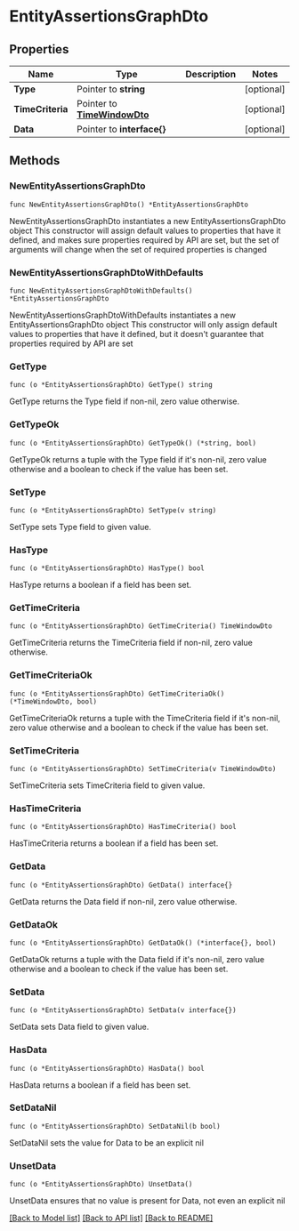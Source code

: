 # EntityAssertionsGraphDto

## Properties

Name | Type | Description | Notes
------------ | ------------- | ------------- | -------------
**Type** | Pointer to **string** |  | [optional] 
**TimeCriteria** | Pointer to [**TimeWindowDto**](TimeWindowDto.md) |  | [optional] 
**Data** | Pointer to **interface{}** |  | [optional] 

## Methods

### NewEntityAssertionsGraphDto

`func NewEntityAssertionsGraphDto() *EntityAssertionsGraphDto`

NewEntityAssertionsGraphDto instantiates a new EntityAssertionsGraphDto object
This constructor will assign default values to properties that have it defined,
and makes sure properties required by API are set, but the set of arguments
will change when the set of required properties is changed

### NewEntityAssertionsGraphDtoWithDefaults

`func NewEntityAssertionsGraphDtoWithDefaults() *EntityAssertionsGraphDto`

NewEntityAssertionsGraphDtoWithDefaults instantiates a new EntityAssertionsGraphDto object
This constructor will only assign default values to properties that have it defined,
but it doesn't guarantee that properties required by API are set

### GetType

`func (o *EntityAssertionsGraphDto) GetType() string`

GetType returns the Type field if non-nil, zero value otherwise.

### GetTypeOk

`func (o *EntityAssertionsGraphDto) GetTypeOk() (*string, bool)`

GetTypeOk returns a tuple with the Type field if it's non-nil, zero value otherwise
and a boolean to check if the value has been set.

### SetType

`func (o *EntityAssertionsGraphDto) SetType(v string)`

SetType sets Type field to given value.

### HasType

`func (o *EntityAssertionsGraphDto) HasType() bool`

HasType returns a boolean if a field has been set.

### GetTimeCriteria

`func (o *EntityAssertionsGraphDto) GetTimeCriteria() TimeWindowDto`

GetTimeCriteria returns the TimeCriteria field if non-nil, zero value otherwise.

### GetTimeCriteriaOk

`func (o *EntityAssertionsGraphDto) GetTimeCriteriaOk() (*TimeWindowDto, bool)`

GetTimeCriteriaOk returns a tuple with the TimeCriteria field if it's non-nil, zero value otherwise
and a boolean to check if the value has been set.

### SetTimeCriteria

`func (o *EntityAssertionsGraphDto) SetTimeCriteria(v TimeWindowDto)`

SetTimeCriteria sets TimeCriteria field to given value.

### HasTimeCriteria

`func (o *EntityAssertionsGraphDto) HasTimeCriteria() bool`

HasTimeCriteria returns a boolean if a field has been set.

### GetData

`func (o *EntityAssertionsGraphDto) GetData() interface{}`

GetData returns the Data field if non-nil, zero value otherwise.

### GetDataOk

`func (o *EntityAssertionsGraphDto) GetDataOk() (*interface{}, bool)`

GetDataOk returns a tuple with the Data field if it's non-nil, zero value otherwise
and a boolean to check if the value has been set.

### SetData

`func (o *EntityAssertionsGraphDto) SetData(v interface{})`

SetData sets Data field to given value.

### HasData

`func (o *EntityAssertionsGraphDto) HasData() bool`

HasData returns a boolean if a field has been set.

### SetDataNil

`func (o *EntityAssertionsGraphDto) SetDataNil(b bool)`

 SetDataNil sets the value for Data to be an explicit nil

### UnsetData
`func (o *EntityAssertionsGraphDto) UnsetData()`

UnsetData ensures that no value is present for Data, not even an explicit nil

[[Back to Model list]](../README.md#documentation-for-models) [[Back to API list]](../README.md#documentation-for-api-endpoints) [[Back to README]](../README.md)


